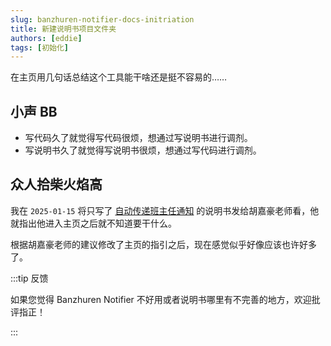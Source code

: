 ```yaml
---
slug: banzhuren-notifier-docs-initriation
title: 新建说明书项目文件夹
authors: [eddie]
tags: [初始化]
---
```


在主页用几句话总结这个工具能干啥还是挺不容易的……

<!-- truncate -->

## 小声 BB

- 写代码久了就觉得写代码很烦，想通过写说明书进行调剂。
- 写说明书久了就觉得写说明书很烦，想通过写代码进行调剂。

## 众人拾柴火焰高

我在 `2025-01-15` 将只写了 [自动传递班主任通知](/docs/bat) 的说明书发给胡嘉豪老师看，他就指出他进入主页之后就不知道要干什么。

根据胡嘉豪老师的建议修改了主页的指引之后，现在感觉似乎好像应该也许好多了。

:::tip 反馈

如果您觉得 Banzhuren Notifier 不好用或者说明书哪里有不完善的地方，欢迎批评指正！

:::
